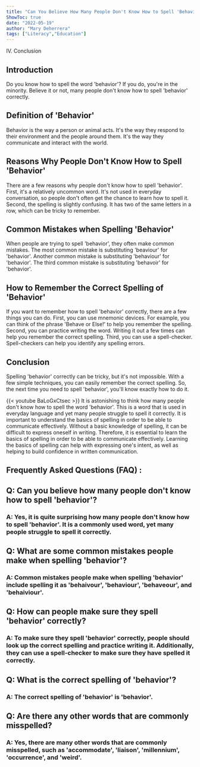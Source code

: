 ```yaml
---
title: "Can You Believe How Many People Don't Know How to Spell 'Behavior'?"
ShowToc: true 
date: "2022-05-19"
author: "Mary Deherrera" 
tags: ["Literacy","Education"]
---
```

IV. Conclusion

## Introduction

Do you know how to spell the word 'behavior'? If you do, you're in the minority. Believe it or not, many people don't know how to spell 'behavior' correctly. 

## Definition of 'Behavior'

Behavior is the way a person or animal acts. It's the way they respond to their environment and the people around them. It's the way they communicate and interact with the world.

## Reasons Why People Don't Know How to Spell 'Behavior'

There are a few reasons why people don't know how to spell 'behavior'. First, it's a relatively uncommon word. It's not used in everyday conversation, so people don't often get the chance to learn how to spell it. Second, the spelling is slightly confusing. It has two of the same letters in a row, which can be tricky to remember.

## Common Mistakes when Spelling 'Behavior'

When people are trying to spell 'behavior', they often make common mistakes. The most common mistake is substituting 'beaviour' for 'behavior'. Another common mistake is substituting 'behaviour' for 'behavior'. The third common mistake is substituting 'behavoir' for 'behavior'.

## How to Remember the Correct Spelling of 'Behavior'

If you want to remember how to spell 'behavior' correctly, there are a few things you can do. First, you can use mnemonic devices. For example, you can think of the phrase 'Behave or Else!' to help you remember the spelling. Second, you can practice writing the word. Writing it out a few times can help you remember the correct spelling. Third, you can use a spell-checker. Spell-checkers can help you identify any spelling errors.

## Conclusion

Spelling 'behavior' correctly can be tricky, but it's not impossible. With a few simple techniques, you can easily remember the correct spelling. So, the next time you need to spell 'behavior', you'll know exactly how to do it.

{{< youtube BaLoGxCtsec >}} 
It is astonishing to think how many people don't know how to spell the word 'behavior'. This is a word that is used in everyday language and yet many people struggle to spell it correctly. It is important to understand the basics of spelling in order to be able to communicate effectively. Without a basic knowledge of spelling, it can be difficult to express oneself in writing. Therefore, it is essential to learn the basics of spelling in order to be able to communicate effectively. Learning the basics of spelling can help with expressing one's intent, as well as helping to build confidence in written communication.

## Frequently Asked Questions (FAQ) :
<h2>Q: Can you believe how many people don't know how to spell 'behavior'?</h2>

<h3>A: Yes, it is quite surprising how many people don't know how to spell 'behavior'. It is a commonly used word, yet many people struggle to spell it correctly.</h3>

<h2>Q: What are some common mistakes people make when spelling 'behavior'?</h2>

<h3>A: Common mistakes people make when spelling 'behavior' include spelling it as 'behaivour', 'behaviour', 'behaveour', and 'behaiviour'.</h3>

<h2>Q: How can people make sure they spell 'behavior' correctly?</h2>

<h3>A: To make sure they spell 'behavior' correctly, people should look up the correct spelling and practice writing it. Additionally, they can use a spell-checker to make sure they have spelled it correctly.</h3>

<h2>Q: What is the correct spelling of 'behavior'?</h2>

<h3>A: The correct spelling of 'behavior' is 'behavior'.</h3>

<h2>Q: Are there any other words that are commonly misspelled?</h2>

<h3>A: Yes, there are many other words that are commonly misspelled, such as 'accommodate', 'liaison', 'millennium', 'occurrence', and 'weird'.</h3>





